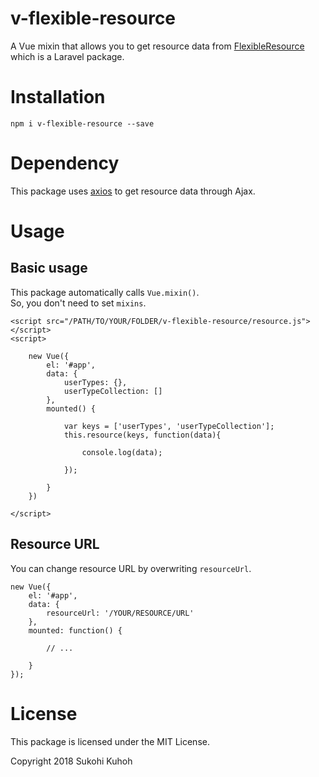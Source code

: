 # v-flexible-resource
A Vue mixin that allows you to get resource data from [FlexibleResource](https://github.com/SUKOHI/FlexibleResource) which is a Laravel package.

# Installation

    npm i v-flexible-resource --save

# Dependency

This package uses [axios](https://github.com/axios/axios) to get resource data through Ajax.

# Usage

## Basic usage

This package automatically calls `Vue.mixin()`.  
So, you don't need to set `mixins`.

    <script src="/PATH/TO/YOUR/FOLDER/v-flexible-resource/resource.js"></script>
    <script>
    
        new Vue({
            el: '#app',
            data: {
                userTypes: {},
                userTypeCollection: []
            },
            mounted() {
    
                var keys = ['userTypes', 'userTypeCollection'];
                this.resource(keys, function(data){
    
                    console.log(data);
    
                });
    
            }
        })
    
    </script>

## Resource URL

You can change resource URL by overwriting `resourceUrl`.  

    new Vue({
        el: '#app',
        data: {
            resourceUrl: '/YOUR/RESOURCE/URL'
        },
        mounted: function() {
        
            // ...
        
        }
    });

# License

This package is licensed under the MIT License.

Copyright 2018 Sukohi Kuhoh